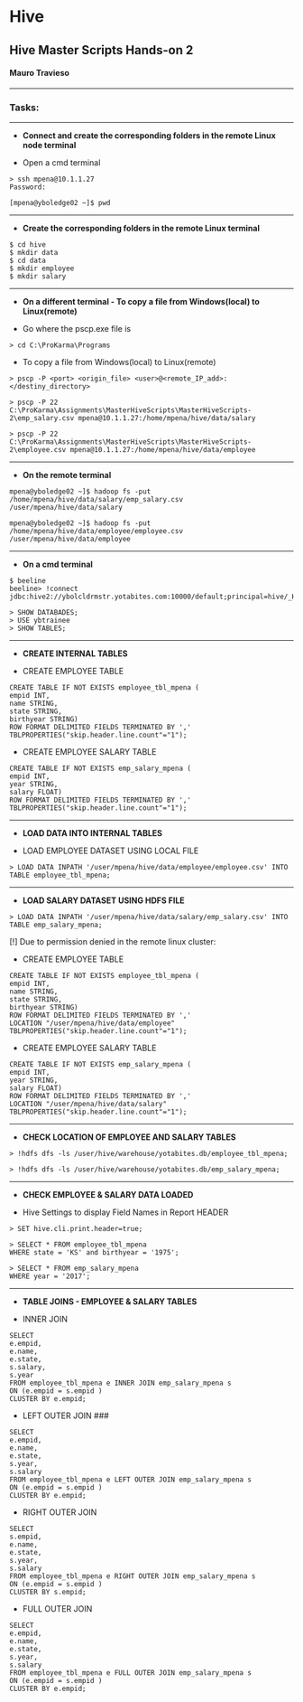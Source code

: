 # Hive

## Hive Master Scripts Hands-on 2

#### Mauro Travieso 

---

### Tasks:

--------------------------------------------
* **Connect and create the corresponding folders in the remote Linux node terminal**

- Open a cmd terminal
```
> ssh mpena@10.1.1.27
Password:
```
```
[mpena@yboledge02 ~]$ pwd
```

--------------------------------------------
* **Create the corresponding folders in the remote Linux terminal**
```
$ cd hive
$ mkdir data
$ cd data
$ mkdir employee
$ mkdir salary
```
--------------------------------------------
* **On a different terminal - To copy a file from Windows(local) to Linux(remote)**

- Go where the pscp.exe file is
```
> cd C:\ProKarma\Programs 
```
- To copy a file from Windows(local) to Linux(remote)
```
> pscp -P <port> <origin_file> <user>@<remote_IP_add>:</destiny_directory>
```
```
> pscp -P 22 C:\ProKarma\Assignments\MasterHiveScripts\MasterHiveScripts-2\emp_salary.csv mpena@10.1.1.27:/home/mpena/hive/data/salary
```
```
> pscp -P 22 C:\ProKarma\Assignments\MasterHiveScripts\MasterHiveScripts-2\employee.csv mpena@10.1.1.27:/home/mpena/hive/data/employee
```
--------------------------------------------
* **On the remote terminal**
```
mpena@yboledge02 ~]$ hadoop fs -put /home/mpena/hive/data/salary/emp_salary.csv /user/mpena/hive/data/salary
```
```
mpena@yboledge02 ~]$ hadoop fs -put /home/mpena/hive/data/employee/employee.csv /user/mpena/hive/data/employee
```

-------------------------------------------
* **On a cmd terminal**
```
$ beeline
beeline> !connect jdbc:hive2://ybolcldrmstr.yotabites.com:10000/default;principal=hive/_HOST@YOTABITES.COM;ssl=true
```
```
> SHOW DATABADES;
> USE ybtrainee
> SHOW TABLES;
```

--------------------------------------------
* **CREATE INTERNAL TABLES**

- CREATE EMPLOYEE TABLE 
```
CREATE TABLE IF NOT EXISTS employee_tbl_mpena (
empid INT,
name STRING,
state STRING,
birthyear STRING)
ROW FORMAT DELIMITED FIELDS TERMINATED BY ','
TBLPROPERTIES("skip.header.line.count"="1");	
```

- CREATE EMPLOYEE SALARY TABLE 
```
CREATE TABLE IF NOT EXISTS emp_salary_mpena (
empid INT,
year STRING,
salary FLOAT)
ROW FORMAT DELIMITED FIELDS TERMINATED BY ','
TBLPROPERTIES("skip.header.line.count"="1");	
```

--------------------------------------------
* **LOAD DATA INTO INTERNAL TABLES** 

- LOAD EMPLOYEE DATASET USING LOCAL FILE 
```
> LOAD DATA INPATH '/user/mpena/hive/data/employee/employee.csv' INTO TABLE employee_tbl_mpena;
```

--------------------------------------------
* **LOAD SALARY DATASET USING HDFS FILE** 
```
> LOAD DATA INPATH '/user/mpena/hive/data/salary/emp_salary.csv' INTO TABLE emp_salary_mpena;
```
[!] Due to permission denied in the remote linux cluster:

- CREATE EMPLOYEE TABLE 
```
CREATE TABLE IF NOT EXISTS employee_tbl_mpena (
empid INT,
name STRING,
state STRING,
birthyear STRING)
ROW FORMAT DELIMITED FIELDS TERMINATED BY ','
LOCATION "/user/mpena/hive/data/employee"
TBLPROPERTIES("skip.header.line.count"="1");	
```

- CREATE EMPLOYEE SALARY TABLE 
```
CREATE TABLE IF NOT EXISTS emp_salary_mpena (
empid INT,
year STRING,
salary FLOAT)
ROW FORMAT DELIMITED FIELDS TERMINATED BY ','
LOCATION "/user/mpena/hive/data/salary"
TBLPROPERTIES("skip.header.line.count"="1");	
```

--------------------------------------------
* **CHECK LOCATION OF EMPLOYEE AND SALARY TABLES** 
```
> !hdfs dfs -ls /user/hive/warehouse/yotabites.db/employee_tbl_mpena;
```
```
> !hdfs dfs -ls /user/hive/warehouse/yotabites.db/emp_salary_mpena;
```

--------------------------------------------

* **CHECK EMPLOYEE & SALARY DATA LOADED** 

- Hive Settings to display Field Names in Report HEADER
```
> SET hive.cli.print.header=true;
```
```
> SELECT * FROM employee_tbl_mpena
WHERE state = 'KS' and birthyear = '1975';
```
```
> SELECT * FROM emp_salary_mpena
WHERE year = '2017';
```

--------------------------------------------
* **TABLE JOINS - EMPLOYEE & SALARY TABLES** 

- INNER JOIN
```
SELECT 
e.empid,
e.name,
e.state,
s.salary,
s.year
FROM employee_tbl_mpena e INNER JOIN emp_salary_mpena s
ON (e.empid = s.empid ) 
CLUSTER BY e.empid;
```

- LEFT OUTER JOIN ###
```
SELECT
e.empid,
e.name,
e.state,
s.year,
s.salary
FROM employee_tbl_mpena e LEFT OUTER JOIN emp_salary_mpena s
ON (e.empid = s.empid )
CLUSTER BY e.empid;
```

- RIGHT OUTER JOIN
```
SELECT
s.empid,
e.name,
e.state,
s.year,
s.salary
FROM employee_tbl_mpena e RIGHT OUTER JOIN emp_salary_mpena s
ON (e.empid = s.empid ) 
CLUSTER BY s.empid;
```

- FULL OUTER JOIN
```
SELECT
e.empid,
e.name,
e.state,
s.year,
s.salary
FROM employee_tbl_mpena e FULL OUTER JOIN emp_salary_mpena s
ON (e.empid = s.empid )
CLUSTER BY e.empid;
```
